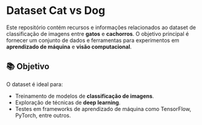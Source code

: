 # Dataset Cat vs Dog

Este repositório contém recursos e informações relacionados ao dataset de classificação de imagens entre **gatos** e **cachorros**. O objetivo principal é fornecer um conjunto de dados e ferramentas para experimentos em **aprendizado de máquina** e **visão computacional**.

## 📚 Objetivo

O dataset é ideal para:
- Treinamento de modelos de **classificação de imagens**.
- Exploração de técnicas de **deep learning**.
- Testes em frameworks de aprendizado de máquina como TensorFlow, PyTorch, entre outros.
